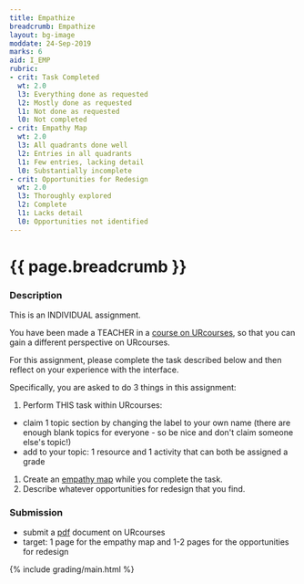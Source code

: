 ```yaml
---
title: Empathize
breadcrumb: Empathize
layout: bg-image
moddate: 24-Sep-2019
marks: 6
aid: I_EMP
rubric:
- crit: Task Completed
  wt: 2.0
  l3: Everything done as requested
  l2: Mostly done as requested
  l1: Not done as requested
  l0: Not completed
- crit: Empathy Map
  wt: 2.0
  l3: All quadrants done well
  l2: Entries in all quadrants
  l1: Few entries, lacking detail
  l0: Substantially incomplete
- crit: Opportunities for Redesign
  wt: 2.0
  l3: Thoroughly explored
  l2: Complete
  l1: Lacks detail
  l0: Opportunities not identified
---
```

# {{ page.breadcrumb }}

### Description

This is an INDIVIDUAL assignment.

You have been made a TEACHER in a [course on URcourses]( https://urcourses.uregina.ca/course/view.php?id=2168), so that you can gain a different perspective on URcourses.

For this assignment, please complete the task described below and then reflect on your experience with the interface.

Specifically, you are asked to do 3 things in this assignment:

1. Perform THIS task within URcourses:
  * claim 1 topic section by changing the label to your own name (there are enough blank topics for everyone - so be nice and don't claim someone else's topic!)
  * add to your topic: 1 resource and 1 activity that can both be assigned a grade
1. Create an [empathy map](https://www.nngroup.com/articles/empathy-mapping/) while you complete the task.
1. Describe whatever opportunities for redesign that you find.

### Submission

* submit a [pdf](https://en.wikipedia.org/wiki/PDF) document on URcourses
* target: 1 page for the empathy map and 1-2 pages for the opportunities for redesign

{% include grading/main.html %}
